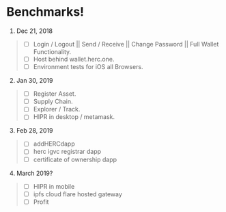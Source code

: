 # Benchmarks!

 1. Dec 21, 2018
> - [ ] Login / Logout || Send / Receive || Change Password || Full Wallet Functionality.  
> - [ ] Host behind wallet.herc.one.   
> - [ ] Environment tests for iOS all Browsers.  


2. Jan 30, 2019 
> - [ ] Register Asset.   
> - [ ] Supply Chain.   
> - [ ] Explorer  / Track.  
> - [ ] HIPR in desktop / metamask.   
  

3. Feb 28, 2019
> - [ ] addHERCdapp 
> - [ ] herc igvc registrar dapp 
> - [ ] certificate of ownership dapp 


4. March 2019?  
> - [ ]  HIPR in mobile 
> - [ ]  ipfs cloud flare hosted gateway 
> - [ ] Profit
